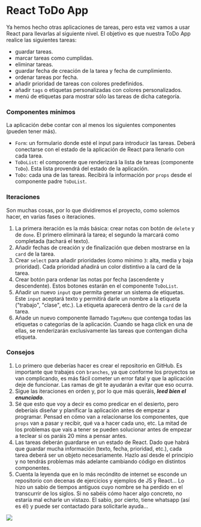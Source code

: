 # React ToDo App

Ya hemos hecho otras aplicaciones de tareas, pero esta vez vamos a usar React para llevarlas al siguiente nivel. El objetivo es que nuestra ToDo App realice las siguientes tareas:
- guardar tareas.
- marcar tareas como cumplidas.
- eliminar tareas.
- guardar fecha de creación de la tarea y fecha de cumplimiento.
- ordenar tareas por fecha.
- añadir prioridad de tareas con colores predefinidos.
- añadir `tags` o etiquetas personalizadas con colores personalizados.
- menú de etiquetas para mostrar sólo las tareas de dicha categoría.

### Componentes mínimos

La aplicación debe contar con al menos los siguientes componentes (pueden tener más).
- `Form`: un formulario donde esté el input para introducir las tareas. Deberá conectarse con el estado de la aplicación de React para llenarlo con cada tarea.
- `ToDoList`: el componente que renderizará la lista de tareas (componente `ToDo`). Esta lista provendrá del estado de la aplicación.
- `ToDo`: cada una de las tareas. Recibirá la información por `props` desde el componente padre `ToDoList`.

### Iteraciones

Son muchas cosas, por lo que dividiremos el proyecto, como solemos hacer, en varias fases o iteraciones.
1. La primera iteración es la más básica: crear notas con botón de `delete` y de `done`. El primero eliminará la tarea; el segundo la marcará como completada (tachará el texto).
2. Añadir fechas de creación y de finalización que deben mostrarse en la `card` de la tarea.
3. Crear `select` para añadir prioridades (como mínimo `3`: alta, media y baja prioridad). Cada prioridad añadirá un color distintivo a la card de la tarea.
4. Crear botón para ordenar las notas por fecha (ascendente y descendente). Estos botones estarán en el componente `ToDoList`.
5. Añadir un nuevo `input` que permita generar un sistema de etiquetas. Este `input` aceptará texto y permitirá darle un nombre a la etiqueta ("trabajo", "clase", etc.). La etiqueta aparecerá dentro de la `card` de la tarea.
6. Añade un nuevo componente llamado `TagsMenu` que contenga todas las etiquetas o categorías de la aplicación. Cuando se haga click en una de ellas, se renderizarán exclusivamente las tareas que contengan dicha etiqueta.

### Consejos
1. Lo primero que deberías hacer es crear el repositorio en GitHub. Es importante que trabajes con `branches`, ya que conforme los proyectos se van complicando, es más fácil cometer un error fatal y que la aplicación deje de funcionar. Las ramas de git te ayudarán a evitar que eso ocurra.
2. Sigue las iteraciones en orden y, por lo que más queráis, **_leed bien el enunciado_**.
3. Sé que esto que voy a decir es como predicar en el desierto, pero deberíais diseñar y planificar la aplicación antes de empezar a programar. Pensad en cómo van a relacionarse los componentes, que `props` van a pasar y recibir, qué va a hacer cada uno, etc. La mitad de los problemas que vais a tener se pueden solucionar antes de empezar a teclear si os paráis 20 mins a pensar antes.
4. Las tareas deberán guardarse en un estado de React. Dado que habrá que guardar mucha información (texto, fecha, prioridad, etc.), cada tarea deberá ser un objeto necesariamente. Hazlo así desde el principio y no tendrás problemas más adelante cambiando código en distintos componentes.
5. Cuenta la leyenda que en lo más recóndito de internet se esconde un repositorio con decenas de ejercicios y ejemplos de JS y React... Lo hizo un sabio de tiempos antiguos cuyo nombre se ha perdido en el transcurrir de los siglos. Si no sabéis cómo hacer algo concreto, no estaría mal echarle un vistazo. El sabio, por cierto, tiene whatsapp (así es él) y puede ser contactado para solicitarle ayuda...

![](https://media.giphy.com/media/RHOwWKH5OY7buuGHNi/giphy.gif)
